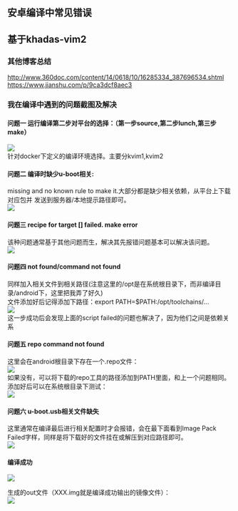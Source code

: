 ## 安卓编译中常见错误
## 基于khadas-vim2
### 其他博客总结
http://www.360doc.com/content/14/0618/10/16285334_387696534.shtml  
https://www.jianshu.com/p/9ca3dcf8aec3
### 我在编译中遇到的问题截图及解决
#### 问题一 运行编译第二步对平台的选择：（第一步source,第二步lunch,第三步make）  
![](https://github.com/gaoynui/Android_compile_error-solve/blob/master/pics/%E7%BC%96%E8%AF%91%E5%B9%B3%E5%8F%B0%E9%80%89%E9%A1%B9-Lunch.png)  
针对docker下定义的编译环境选择。主要分kvim1,kvim2  

#### 问题二 编译时缺少u-boot相关:  
missing and no known rule to make it.大部分都是缺少相关依赖，从平台上下载对应包并
发送到服务器/本地提示路径即可。  
![](https://github.com/gaoynui/Android_compile_error-solve/blob/master/pics/%E5%AE%89%E5%8D%93%E7%BC%96%E8%AF%91%E9%97%AE%E9%A2%98%E4%B8%80-u-boot.png)

#### 问题三 recipe for target [] failed. make error  
该种问题通常基于其他问题而生，解决其先报错问题基本可以解决该问题。  
![](https://github.com/gaoynui/Android_compile_error-solve/blob/master/pics/%E5%AE%89%E5%8D%93%E7%BC%96%E8%AF%91%E9%97%AE%E9%A2%98%E4%BA%8C.png)

#### 问题四 not found/command not found
同样加入相关文件到相关路径(注意这里的/opt是在系统根目录下，而非编译目录/android下，这里把我弄了好久)  
文件添加好后记得添加下路径：export PATH=$PATH:/opt/toolchains/...  
![](https://github.com/gaoynui/Android_compile_error-solve/blob/master/pics/%E7%BC%96%E8%AF%91%E9%94%99%E8%AF%AF%E4%B8%89.png)  
这一步成功后会发现上面的script failed的问题也解决了，因为他们之间是依赖关系

#### 问题五 repo command not found
这里会在android根目录下存在一个.repo文件：  
![](https://github.com/gaoynui/Android_compile_error-solve/blob/master/pics/android_repo.png)  
如果没有，可以将下载的repo工具的路径添加到PATH里面，和上一个问题相同。  
添加好后可以在系统根目录下测试：  
![](https://github.com/gaoynui/Android_compile_error-solve/blob/master/pics/repo_test.png)  

#### 问题六 u-boot.usb相关文件缺失
这里通常在编译最后进行相关配置时才会报错，会在最下面看到Image Pack Failed字样，同样是将下载好的文件挂在或解压到对应路径即可。  
![](https://github.com/gaoynui/Android_compile_error-solve/blob/master/pics/u-boot-bin-usb.png)  

#### 编译成功
![](https://github.com/gaoynui/Android_compile_error-solve/blob/master/pics/update_image.png)

生成的out文件（XXX.img就是编译成功输出的镜像文件）：  
![](https://github.com/gaoynui/Android_compile_error-solve/blob/master/pics/out_target_..._img.png)
